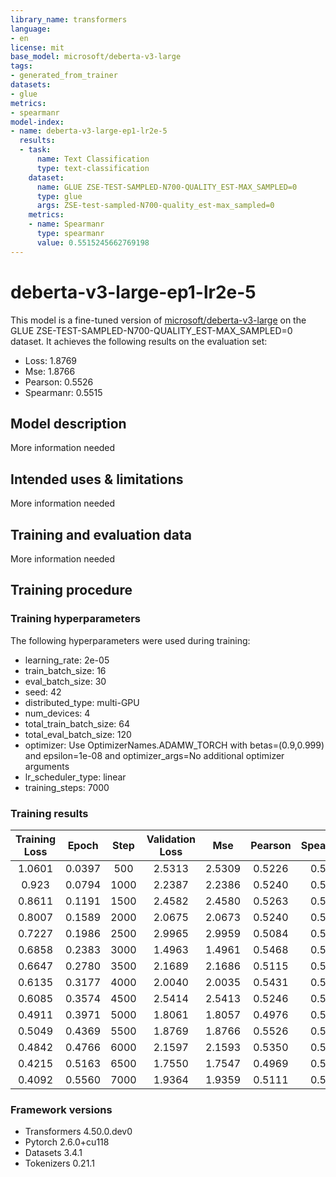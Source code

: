 ```yaml
---
library_name: transformers
language:
- en
license: mit
base_model: microsoft/deberta-v3-large
tags:
- generated_from_trainer
datasets:
- glue
metrics:
- spearmanr
model-index:
- name: deberta-v3-large-ep1-lr2e-5
  results:
  - task:
      name: Text Classification
      type: text-classification
    dataset:
      name: GLUE ZSE-TEST-SAMPLED-N700-QUALITY_EST-MAX_SAMPLED=0
      type: glue
      args: ZSE-test-sampled-N700-quality_est-max_sampled=0
    metrics:
    - name: Spearmanr
      type: spearmanr
      value: 0.5515245662769198
---
```


<!-- This model card has been generated automatically according to the information the Trainer had access to. You
should probably proofread and complete it, then remove this comment. -->

# deberta-v3-large-ep1-lr2e-5

This model is a fine-tuned version of [microsoft/deberta-v3-large](https://huggingface.co/microsoft/deberta-v3-large) on the GLUE ZSE-TEST-SAMPLED-N700-QUALITY_EST-MAX_SAMPLED=0 dataset.
It achieves the following results on the evaluation set:
- Loss: 1.8769
- Mse: 1.8766
- Pearson: 0.5526
- Spearmanr: 0.5515

## Model description

More information needed

## Intended uses & limitations

More information needed

## Training and evaluation data

More information needed

## Training procedure

### Training hyperparameters

The following hyperparameters were used during training:
- learning_rate: 2e-05
- train_batch_size: 16
- eval_batch_size: 30
- seed: 42
- distributed_type: multi-GPU
- num_devices: 4
- total_train_batch_size: 64
- total_eval_batch_size: 120
- optimizer: Use OptimizerNames.ADAMW_TORCH with betas=(0.9,0.999) and epsilon=1e-08 and optimizer_args=No additional optimizer arguments
- lr_scheduler_type: linear
- training_steps: 7000

### Training results

| Training Loss | Epoch  | Step | Validation Loss | Mse    | Pearson | Spearmanr |
|:-------------:|:------:|:----:|:---------------:|:------:|:-------:|:---------:|
| 1.0601        | 0.0397 | 500  | 2.5313          | 2.5309 | 0.5226  | 0.5265    |
| 0.923         | 0.0794 | 1000 | 2.2387          | 2.2386 | 0.5240  | 0.5274    |
| 0.8611        | 0.1191 | 1500 | 2.4582          | 2.4580 | 0.5263  | 0.5241    |
| 0.8007        | 0.1589 | 2000 | 2.0675          | 2.0673 | 0.5240  | 0.5209    |
| 0.7227        | 0.1986 | 2500 | 2.9965          | 2.9959 | 0.5084  | 0.5123    |
| 0.6858        | 0.2383 | 3000 | 1.4963          | 1.4961 | 0.5468  | 0.5468    |
| 0.6647        | 0.2780 | 3500 | 2.1689          | 2.1686 | 0.5115  | 0.5090    |
| 0.6135        | 0.3177 | 4000 | 2.0040          | 2.0035 | 0.5431  | 0.5444    |
| 0.6085        | 0.3574 | 4500 | 2.5414          | 2.5413 | 0.5246  | 0.5246    |
| 0.4911        | 0.3971 | 5000 | 1.8061          | 1.8057 | 0.4976  | 0.5006    |
| 0.5049        | 0.4369 | 5500 | 1.8769          | 1.8766 | 0.5526  | 0.5515    |
| 0.4842        | 0.4766 | 6000 | 2.1597          | 2.1593 | 0.5350  | 0.5364    |
| 0.4215        | 0.5163 | 6500 | 1.7550          | 1.7547 | 0.4969  | 0.5066    |
| 0.4092        | 0.5560 | 7000 | 1.9364          | 1.9359 | 0.5111  | 0.5193    |


### Framework versions

- Transformers 4.50.0.dev0
- Pytorch 2.6.0+cu118
- Datasets 3.4.1
- Tokenizers 0.21.1
